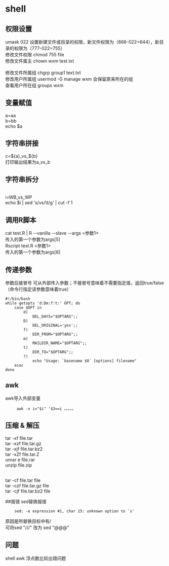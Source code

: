 # shell
## 权限设置
umask 022 设置新建文件或目录的权限，新文件权限为（666-022=644），新目录的权限为（777-022=755）
<br>修改文件权限 chmod 755 file 
<br>修改文件属主 chown  wxm test.txt  
<br>修改文件所属组 chgrp  group1 text.txt 
<br>修改用户所属组 usermod -G manage wxm 会保留原来所在的组
<br>查看用户所在组 groups wxm
## 变量赋值
a=aa
<br>b=bb
<br>echo $a 
## 字符串拼接
c=${a}_vs_${b}
<br>打印输出结果为a_vs_b
## 字符串拆分
<br>i=WB_vs_WP
<br>echo $i | sed 's/_vs_/\t/g' | cut -f 1
## 调用R脚本
cat test.R | R --vanilla --slave --args <参数1>
<br>传入的第一个参数为args[5]
<br>Rscript test.R <参数1>
<br>传入的第一个参数为args[6]



## 传递参数
参数后接冒号 可从外部传入参数；不接冒号意味着不需要指定值，返回true/false（命令行指定该参数意味着true）

    #!/bin/bash
    while getopts 'd:Dm:f:t:' OPT; do
        case $OPT in
            d)
                DEL_DAYS="$OPTARG";;
            D)
                DEL_ORIGINAL='yes';;
            f)
                DIR_FROM="$OPTARG";;
            m)
                MAILDIR_NAME="$OPTARG";;
            t)
                DIR_TO="$OPTARG";;
            ?)
                echo "Usage: `basename $0` [options] filename"
        esac
    done

## awk
awk导入外部变量

         awk -v i="$i" '$3==i 。。。。。
## 压缩 & 解压
tar -xf file.tar
<br>tar -xzf file.tar.gz
<br>tar -xjf file.tar.bz2
<br>tar -xZf file.tar.Z
<br>unrar e file.rar
<br>unzip file.zip

<br>tar -cf file.tar file
<br>tar -czf file.tar.gz file
<br>tar -cjf file.tar.bz2 file



##报错
sed替换报错

        sed: -e expression #1, char 15: unknown option to `s'

原因是所替换目标中有/
<br>可将sed "///" 改为 sed "@@@"



## 问题
shell awk 浮点数比较出错问题


    
